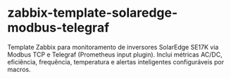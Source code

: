 # zabbix-template-solaredge-modbus-telegraf
Template Zabbix para monitoramento de inversores SolarEdge SE17K via Modbus TCP e Telegraf (Prometheus input plugin). Inclui métricas AC/DC, eficiência, frequência, temperatura e alertas inteligentes configuráveis por macros.
